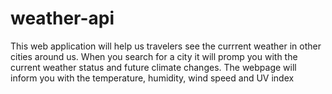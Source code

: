 # weather-api
This web application will help us travelers see the currrent weather in other cities around us. 
When you search for a city it will promp you with the current weather status and future climate changes.
The webpage will inform you with the temperature, humidity, wind speed and UV index
